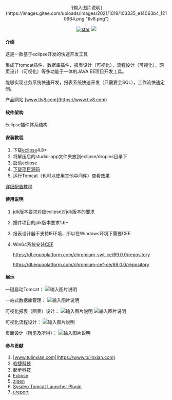 <p align="center">
![输入图片说明](https://images.gitee.com/uploads/images/2021/1019/103335_e14063b4_1210964.png "tlv8.png")
</p>

<p align="center">  
  <a href='https://gitee.com/qianpou/tlv8ide/stargazers'><img src='https://gitee.com/qianpou/tlv8ide/badge/star.svg?theme=dark' alt='star'></img></a>
  <a href='https://gitee.com/qianpou/tlv8ide/blob/master/LICENSE'><img src='https://img.shields.io/badge/License-EPL2.0-blue.svg'></img></a>
  <!--
  <a href='https://gitee.com/qianpou/tlv8ide/releases'><img src='https://img.shields.io/github/v/release/qianpou/tlv8ide.svg'></a>
  -->
</p>

#### 介绍
这是一款基于eclipse开发的快速开发工具

集成了tomcat插件，数据库插件，报表设计（可视化），流程设计（可视化），网页设计（可视化）等多功能于一体的JAVA EE项目开发工具。

能够实现业务系统快速开发，报表系统快速开发（只需要会SQL），工作流快速定制。

产品网站
[www.tlv8.com](https://www.tlv8.com)


#### 软件架构
Eclipse插件体系结构


#### 安装教程

1.  下载[eclipse](https://www.eclipse.org/downloads/packages/)4.8+
2.  将解压后的studio-app文件夹放到eclipse/dropins目录下
3.  启动eclipse
4.  [下载项目源码](https://gitee.com/qianpou/tl)
5.  运行Tomcat（也可以使用其他中间件）查看效果

[详细配置教程](https://blog.csdn.net/qianpou/article/details/120593335?spm=1001.2014.3001.5502)

#### 使用说明

1.  jdk版本要求对应eclipse对jdk版本的要求
2.  插件项目的jdk版本要求1.6+
3.  报表设计器不支持IE环境，所以在Windows环境下需要CEF.
4.  Win64系统安装[CEF](https://github.com/equoplatform/chromium-swt)

    https://dl.equoplatform.com/chromium-swt-ce/69.0.0/repository 

    https://dl.equoplatform.com/chromium-cef-ce/69.0.0/repository


#### 展示
一键启动Tomcat：
![输入图片说明](https://images.gitee.com/uploads/images/2021/0918/105611_a540e114_1210964.jpeg "tomcat.jpg")

一站式数据库管理：
![输入图片说明](https://images.gitee.com/uploads/images/2021/0918/105734_2a26f3db_1210964.png "数据库.png")

可视化报表（图表）设计：
![输入图片说明](https://images.gitee.com/uploads/images/2021/0918/105900_66e21efa_1210964.png "报表.png")
![输入图片说明](https://images.gitee.com/uploads/images/2021/0918/111012_b2ec2658_1210964.png "图表.png")

可视化流程设计：
![输入图片说明](https://images.gitee.com/uploads/images/2021/0918/110506_33fea444_1210964.png "流程设计.png")

页面设计（所见及所得）：
![输入图片说明](https://images.gitee.com/uploads/images/2021/0918/110719_6dbdae41_1210964.png "界面设计.png")


#### 参与贡献

1.  [www.tulinxian.com](https://www.tulinxian.com)
2.  [软捷科技](https://www.yunagile.com/)
3.  [起步科技](https://www.justep.com/)
4.  [Eclipse](https://www.eclipse.org/)
5.  [zigen](http://www.ne.jp/asahi/zigen/home/plugin/dbviewer/about_en.html)
6.  [Sysdeo Tomcat Launcher Plugin](http://www.eclipsetotale.com/tomcatPlugin.html)
7.  [ureport](https://gitee.com/youseries/ureport)


